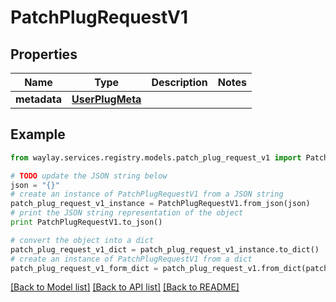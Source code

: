 # PatchPlugRequestV1


## Properties

Name | Type | Description | Notes
------------ | ------------- | ------------- | -------------
**metadata** | [**UserPlugMeta**](UserPlugMeta.md) |  | 

## Example

```python
from waylay.services.registry.models.patch_plug_request_v1 import PatchPlugRequestV1

# TODO update the JSON string below
json = "{}"
# create an instance of PatchPlugRequestV1 from a JSON string
patch_plug_request_v1_instance = PatchPlugRequestV1.from_json(json)
# print the JSON string representation of the object
print PatchPlugRequestV1.to_json()

# convert the object into a dict
patch_plug_request_v1_dict = patch_plug_request_v1_instance.to_dict()
# create an instance of PatchPlugRequestV1 from a dict
patch_plug_request_v1_form_dict = patch_plug_request_v1.from_dict(patch_plug_request_v1_dict)
```
[[Back to Model list]](../README.md#documentation-for-models) [[Back to API list]](../README.md#documentation-for-api-endpoints) [[Back to README]](../README.md)


